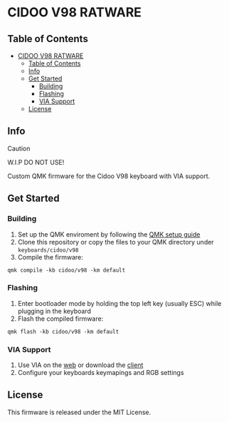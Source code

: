 # CIDOO V98 RATWARE

## Table of Contents

- [CIDOO V98 RATWARE](#cidoo-v98-ratware)
  - [Table of Contents](#table-of-contents)
  - [Info](#info)
  - [Get Started](#get-started)
    - [Building](#building)
    - [Flashing](#flashing)
    - [VIA Support](#via-support)
  - [License](#license)

## Info

> [!CAUTION]
> W.I.P DO NOT USE!

Custom QMK firmware for the Cidoo V98 keyboard with VIA support.

## Get Started

### Building

1. Set up the QMK enviroment by following the [QMK setup guide](https://docs.qmk.fm/newbs_getting_started)
2. Clone this repository or copy the files to your QMK directory under `keyboards/cidoo/v98`
3. Compile the firmware:

```
qmk compile -kb cidoo/v98 -km default
```

### Flashing

1. Enter bootloader mode by holding the top left key (usually ESC) while plugging in the keyboard
2. Flash the compiled firmware:

```
qmk flash -kb cidoo/v98 -km default
```

### VIA Support

1. Use VIA on the [web](https://www.usevia.app/) or download the [client](https://github.com/the-via/releases/releases)
2. Configure your keyboards keymapings and RGB settings

## License

This firmware is released under the MIT License.

